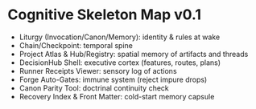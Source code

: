 # Cognitive Skeleton Map v0.1
- Liturgy (Invocation/Canon/Memory): identity & rules at wake
- Chain/Checkpoint: temporal spine
- Project Atlas & Hub/Registry: spatial memory of artifacts and threads
- DecisionHub Shell: executive cortex (features, routes, plans)
- Runner Receipts Viewer: sensory log of actions
- Forge Auto-Gates: immune system (reject impure drops)
- Canon Parity Tool: doctrinal continuity check
- Recovery Index & Front Matter: cold-start memory capsule
